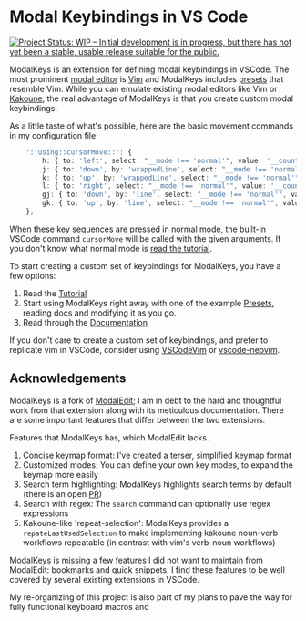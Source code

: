 # Modal Keybindings in VS Code

[![Project Status: WIP – Initial development is in progress, but there has not yet been a stable, usable release suitable for the public.](https://img.shields.io/badge/Project%20Status-WIP-yellow)](https://www.repostatus.org/#wip)

ModalKeys is an extension for defining modal keybindings in VSCode. The most
prominent [modal
editor](https://unix.stackexchange.com/questions/57705/modeless-vs-modal-editors)
is [Vim](https://www.vim.org/) and ModalKeys includes
[presets](https://haberdashpi.github.io/vscode-modal-keys/preset_index.html) that resemble Vim. While you can emulate existing
modal editors like Vim or
[Kakoune](https://kakoune.org/why-kakoune/why-kakoune.html), the real advantage
of ModalKeys is that you create custom modal keybindings.

As a little taste of what's possible, here are the basic movement commands in my configuration file:

```typescript
    "::using::cursorMove::": {
        h: { to: 'left', select: "__mode !== 'normal'", value: '__count' },
        j: { to: 'down', by: 'wrappedLine', select: "__mode !== 'normal'", value: '__count' },
        k: { to: 'up', by: 'wrappedLine', select: "__mode !== 'normal'" , value: '__count' },
        l: { to: 'right', select: "__mode !== 'normal'", value: '__count' },
        gj: { to: 'down', by: 'line', select: "__mode !== 'normal'", value: '__count' },
        gk: { to: 'up', by: 'line', select: "__mode !== 'normal'", value: '__count' },
    },
```

When these key sequences are pressed in normal mode, the built-in VSCode command `cursorMove` will be called with the given arguments. If you don't know what normal mode is [read the tutorial](https://haberdashpi.github.io/vscode-modal-keys/tutorial.html).

To start creating a custom set of keybindings for ModalKeys, you have a few options:

1. Read the [Tutorial](https://haberdashpi.github.io/vscode-modal-keys/tutorial.html)
2. Start using ModalKeys right away with one of the example [Presets](https://haberdashpi.github.io/vscode-modal-keys/preset_index.html), reading docs and modifying it as you go.
3. Read through the [Documentation](https://haberdashpi.github.io/vscode-modal-keys/doc_index.html)

If you don't care to create a custom set of keybindings, and prefer to replicate
vim in VSCode, consider using [VSCodeVim](https://github.com/VSCodeVim/Vim) or
[vscode-neovim](https://github.com/asvetliakov/vscode-neovim).

## Acknowledgements

ModalKeys is a fork of [ModalEdit](https://github.com/johtela/vscode-modaledit);
I am in debt to the hard and thoughtful work from that extension along with its
meticulous documentation. There are some important features that differ between
the two extensions.

Features that ModalKeys has, which ModalEdit lacks.

1. Concise keymap format: I've created a terser, simplified keymap format
2. Customized modes: You can define your own key modes, to expand the keymap more easily
3. Search term highlighting: ModalKeys highlights search terms by default (there is an open [PR](https://github.com/johtela/vscode-modaledit/pull/19))
4. Search with regex: The `search` command can optionally use regex expressions
4. Kakoune-like 'repeat-selection': ModalKeys provides a
   `repateLastUsedSelection` to make implementing kakoune noun-verb workflows repeatable (in contrast with vim's verb-noun workflows)

ModalKeys is missing a few features I did not want to maintain from ModalEdit: bookmarks and quick snippets. I find these features to be well covered by several existing extensions in VSCode.

My re-organizing of this project is also part of my plans to pave the way for
fully functional keyboard macros and

